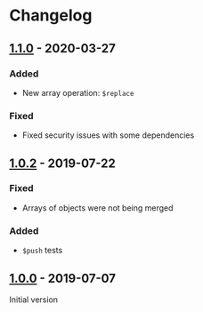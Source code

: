 # Changelog

## [1.1.0] - 2020-03-27
### Added
* New array operation: `$replace`

### Fixed
* Fixed security issues with some dependencies

## [1.0.2] - 2019-07-22
### Fixed
* Arrays of objects were not being merged

### Added
* `$push` tests

## [1.0.0] - 2019-07-07
Initial version

[1.0.0]: https://github.com/kleber-swf/deepmerge-json/tree/v1.0.0
[1.0.2]: https://github.com/kleber-swf/deepmerge-json/tree/v1.0.2
[1.1.0]: https://github.com/kleber-swf/deepmerge-json/tree/v1.1.0